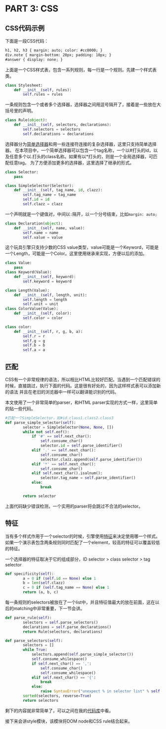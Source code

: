 PART 3: CSS
=====

CSS代码示例
----
下面是一段CSS代码：
```html
h1, h2, h3 { margin: auto; color: #cc0000; }
div.note { margin-bottom: 20px; padding: 10px; }
#answer { display: none; }
```
上面是一个CSS样式表，包含一系列规则，每一行是一个规则。先建一个样式表类。
```python
class Stylesheet:
    def __init__(self, rules):
        self.rules = rules
```
一条规则包含一个或者多个选择器，选择器之间用逗号隔开了，接着是一些放在大括号里的声明。
```python
class Rule(object):
    def __init__(self, selectors, declarations):
        self.selectors = selectors
        self.declarations = declarations
```
选择器分为[简单选择器](http://www.w3.org/TR/CSS2/selector.html#selector-syntax)和用一些连接符连接的复杂选择器，这里只支持简单选择器。
在本项目中，一个简单选择器可以包含一个tag名称，一个以#打头的id，以及任意多个以.打头的class名称。如果有以*打头的，则是一个全局选择器，可匹配任意tag。
为了方便添加更多的选择器，这里选择了继承的形式。
```python
class Selector:
    pass

class SimpleSelector(Selector):
    def __init__(self, tag_name, id, clazz):
        self.tag_name = tag_name
        self.id = id
        self.clazz = clazz
```
一个声明就是一个键值对，中间以`:`隔开，以一个分号结束，比如`margin: auto;`
```python
class Declaration(object):
    def __init__(self, name, value):
        self.name = name
        self.value = value
```
这个玩具引擎只支持少数的CSS value类型，value可能是一个Keyword，可能是一个Length，可能是一个Color。这里使用继承来实现，方便以后的添加。
```python
class Value:
    pass
class Keyword(Value):
    def __init__(self, keyword):
        self.keyword = keyword

class Length(Value):
    def __init__(self, length, unit):
        self.length = length
        self.unit = unit
class ColorValue(Value):
    def __init__(self, color):
        self.color = color

class color:
    def __init__(self, r, g, b, a):
        self.r = r
        self.g = g
        self.b = b
        self.a = a
```
匹配
-----
CSS有一个非常规律的语法，所以相比HTML比较好匹配。当遇到一个匹配错误的时候，直接跳过，执行下面的代码。这是很有好处的，因为这样样式表可以添加新的语法
并且在老旧的浏览器中一样可以翻译能识别的代码。

本文使用了一个非常简单的parser，和HTML parser实现的方式一样，这里简单的贴一些代码。
```python
#匹配一个SimpleSelector，如#id.class1.class2.class3
def parse_simple_selector(self):
        selector = SimpleSelector(None, None, [])
        while not self.eof():
            if '#' == self.next_char():
                self.consume_char()
                selector.id = self.parse_identifier()
            elif '.' == self.next_char():
                self.consume_char()
                selector.clazz.append(self.parse_identifier())
            elif '*' == self.next_char():
                self.consume_char()
            elif self.next_char().isalnum():
                selector.tag_name = self.parse_identifier()
            else:
                break

        return selector
```
上面代码缺少错误检测，一个实用的parser将会跳过不合法的selector。

特征
-----
当有多个样式作用于一个selector的时候，引擎使用[特征](http://www.w3.org/TR/selectors/#specificity)来决定使用哪一个样式。如果一个演示表包含两条规则同时匹配了一个element，较高的特征可以覆盖较低的特征。

一个选择器的特征取决于它的组成部分，ID selector > class selector > tag selector

```python
def specificity(self):
        a = 0 if (self.id == None) else 1
        b = len(self.clazz)
        c = 0 if (self.tag_name == None) else 1
        return (a, b, c)
```
每一条规则的selectors被放在了一个list中，并且特征值最大的放在前面，这在以后的matching中非常重要，下一节会讲。
```python
def parse_rule(self):
        selectors = self.parse_selectors()
        declarations = self.parse_declarations()
        return Rule(selectors, declarations)

def parse_selectors(self):
        selectors = []
        while True:
            selectors.append(self.parse_simple_selector())
            self.consume_whilespace()
            if self.next_char() == ',':
                self.consume_char()
                self.consume_whilespace()
            elif self.next_char() == '{':
                break
            else:
                raise SyntaxError("unexpect % in selector list" % self.next_char())
        sorted(selectors, reverse=True)
        return selectors
```
剩下的内容就非常简单了，可以之间在我的[代码库](https://github.com/cumt-gpf/py_robinson/tree/2b8352e616166acb5b2684b5de89d3566f354ed0)中看。

接下来会讲style模块，该模块将DOM node和CSS rule结合起来。

